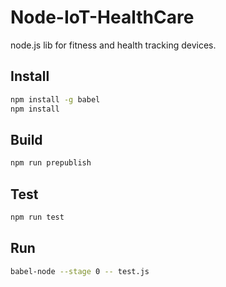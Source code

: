 Node-IoT-HealthCare
===================

node.js lib for fitness and health tracking devices.

## Install
```sh
npm install -g babel
npm install 
```

## Build
```sh
npm run prepublish
```

## Test
```sh
npm run test
```

## Run
```sh
babel-node --stage 0 -- test.js
```
